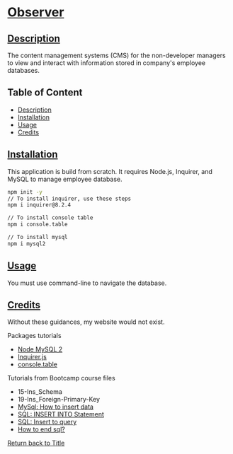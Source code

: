 # [Observer](#table-of-content)
## [Description](#table-of-content)
The content management systems (CMS) for the non-developer managers to view and interact with information stored in company's employee databases.

## Table of Content
* [Description](#description)
* [Installation](#installation)
* [Usage](#usage)
* [Credits](#credits)

## [Installation](#table-of-content)
This application is build from scratch. It requires Node.js, Inquirer, and MySQL to manage employee database.


```bash
npm init -y
// To install inquirer, use these steps
npm i inquirer@8.2.4

// To install console table
npm i console.table

// To install mysql
npm i mysql2
```

## [Usage](#table-of-content)
You must use command-line to navigate the database.

## [Credits](#table-of-content)
Without these guidances, my website would not exist.

Packages tutorials
* [Node MySQL 2](https://www.npmjs.com/package/mysql2)
* [Inquirer.js](https://www.npmjs.com/package/inquirer/v/8.2.4)
* [console.table](https://www.npmjs.com/package/console.table)

Tutorials from Bootcamp course files
* 15-Ins_Schema
* 19-Ins_Foreign-Primary-Key
* [MySql: How to insert data](https://www.w3schools.com/nodejs/nodejs_mysql_insert.asp)
* [SQL: INSERT INTO Statement](https://www.w3schools.com/sql/sql_insert.asp)
* [SQL: Insert to query](https://stackoverflow.com/questions/49487104/mysql2-inserting-values-nodejs)
* [How to end sql?](https://stackoverflow.com/questions/19563474/how-to-close-database-connection-in-node-js)


[Return back to Title](#observer)